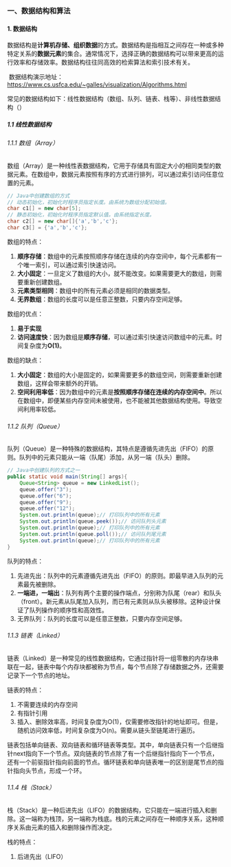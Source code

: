 ### 一、数据结构和算法



#### 1. 数据结构

​	数据结构是**计算机存储、组织数据**的方式。数据结构是指相互之间存在一种或多种特定关系的**数据元素**的集合。通常情况下，选择正确的数据结构可以带来更高的运行效率和存储效率。数据结构往往同高效的检索算法和索引技术有关。

​	数据结构演示地址：https://www.cs.usfca.edu/~galles/visualization/Algorithms.html

​	常见的数据结构如下：线性数据结构（数组、队列、链表、栈等）、非线性数据结构（）



##### 1.1 线性数据结构



###### 1.1.1 数组（Array）

​	数组（Array）是一种线性表数据结构，它用于存储具有固定大小的相同类型的数据元素。在数组中，数据元素按照有序的方式进行排列，可以通过索引访问任意位置的元素。

```java
// Java中创建数组的方式
// 动态初始化，初始化时程序员指定长度。由系统为数组分配初始值。
char c1[] = new char[5];
// 静态初始化，初始化时程序员指定默认值。由系统指定长度。
char c2[] = new char[]{'a','b','c'};
char c3[] = {'a','b','c'};
```

数组的特点：
1. **顺序存储**：数组中的元素按照顺序存储在连续的内存空间中，每个元素都有一个唯一索引，可以通过索引快速访问。
1. **大小固定**：一旦定义了数组的大小，就不能改变。如果需要更大的数组，则需要重新创建数组。
1. **元素类型相同**：数组中的所有元素必须是相同的数据类型。
1. **无界数组**：数组的长度可以是任意正整数，只要内存空间足够。

数组的优点：

1. **易于实现**
2. **访问速度快**：因为数组是**顺序存储**，可以通过索引快速访问数组中的元素。时间复杂度为**O(1)**。

数组的缺点：

1. **大小固定**：数组的大小是固定的，如果需要更多的数组空间，则需要重新创建数组，这样会带来额外的开销。
2. **空间利用率低**：因为数组中的元素是**按照顺序存储在连续的内存空间中**。所以在数组中，即便某些内存空间未被使用，也不能被其他数据结构使用。导致空间利用率较低。



###### 1.1.2 队列（Queue）

​	队列（Queue）是一种特殊的数据结构，其特点是遵循先进先出（FIFO）的原则。队列中的元素只能从一端（队尾）添加，从另一端（队头）删除。

```java
// Java中创建队列的方式之一
public static void main(String[] args){
    Queue<String> queue = new LinkedList();
    queue.offer("3");
    queue.offer("6");
    queue.offer("9");
    queue.offer("12");
    System.out.println(queue);// 打印队列中的所有元素
    System.out.println(queue.peek());// 访问队列头元素
    System.out.println(queue);// 打印队列中的所有元素
    System.out.println(queue.poll());// 访问队列尾元素
    System.out.println(queue);// 打印队列中的所有元素
}
```

队列的特点：

1. 先进先出：队列中的元素遵循先进先出（FIFO）的原则。即最早进入队列的元素最先被删除。
2. **一端进，一端出**：队列有两个主要的操作端点，分别称为队尾（rear）和队头（front）。新元素从队尾加入队列，而已有元素则从队头被移除。这种设计保证了队列操作的顺序性和高效性。
3. 无界队列：队列的长度可以是任意正整数，只要内存空间足够。



###### 1.1.3 链表（Linked）

​	链表（Linked）是一种常见的线性数据结构，它通过指针将一组零散的内存块串联在一起，链表中每个内存块都被称为节点，每个节点除了存储数据之外，还需要记录下一个节点的地址。

链表的特点：

1. 不需要连续的内存空间
2. 有指针引用
3. 插入、删除效率高，时间复杂度为O(1)，仅需要修改指针的地址即可。但是，随机访问效率低，时间复杂度为O(n)。需要从链头至链尾进行遍历。

链表包括单向链表、双向链表和循环链表等类型。其中，单向链表只有一个后继指针next指向下一个节点。双向链表的节点除了有一个后继指针指向下一个节点，还有一个前驱指针指向前面的节点。循环链表和单向链表唯一的区别是尾节点的指针指向头节点，形成一个环。



###### 1.1.4 栈（Stack）

​	栈（Stack）是一种后进先出（LIFO）的数据结构，它只能在一端进行插入和删除。这一端称为栈顶，另一端称为栈底。栈的元素之间存在一种顺序关系，这种顺序关系由元素的插入和删除操作而决定。

栈的特点：

1. 后进先出（LIFO）
